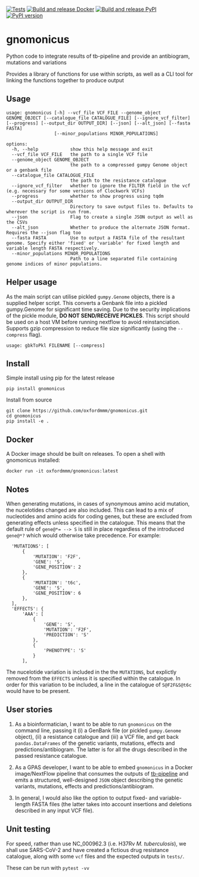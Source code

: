 [![Tests](https://github.com/oxfordmmm/gnomonicus/actions/workflows/tests.yaml/badge.svg)](https://github.com/oxfordmmm/gnomonicus/actions/workflows/tests.yaml) [![Build and release Docker](https://github.com/oxfordmmm/gnomonicus/actions/workflows/build.yaml/badge.svg)](https://github.com/oxfordmmm/gnomonicus/actions/workflows/build.yaml) [![Build and release PyPI](https://github.com/oxfordmmm/gnomonicus/actions/workflows/pypi.yaml/badge.svg)](https://github.com/oxfordmmm/gnomonicus/actions/workflows/pypi.yaml) [![PyPI version](https://badge.fury.io/py/gnomonicus.svg)](https://badge.fury.io/py/gnomonicus)

# gnomonicus
Python code to integrate results of tb-pipeline and provide an antibiogram, mutations and variations

Provides a library of functions for use within scripts, as well as a CLI tool for linking the functions together to produce output

## Usage
```
usage: gnomonicus [-h] --vcf_file VCF_FILE --genome_object GENOME_OBJECT [--catalogue_file CATALOGUE_FILE] [--ignore_vcf_filter] [--progress] [--output_dir OUTPUT_DIR] [--json] [--alt_json] [--fasta FASTA]
                  [--minor_populations MINOR_POPULATIONS]

options:
  -h, --help            show this help message and exit
  --vcf_file VCF_FILE   the path to a single VCF file
  --genome_object GENOME_OBJECT
                        the path to a compressed gumpy Genome object or a genbank file
  --catalogue_file CATALOGUE_FILE
                        the path to the resistance catalogue
  --ignore_vcf_filter   whether to ignore the FILTER field in the vcf (e.g. necessary for some versions of Clockwork VCFs)
  --progress            whether to show progress using tqdm
  --output_dir OUTPUT_DIR
                        Directory to save output files to. Defaults to wherever the script is run from.
  --json                Flag to create a single JSON output as well as the CSVs
  --alt_json            Whether to produce the alternate JSON format. Requires the --json flag too
  --fasta FASTA         Use to output a FASTA file of the resultant genome. Specify either 'fixed' or 'variable' for fixed length and variable length FASTA respectively.
  --minor_populations MINOR_POPULATIONS
                        Path to a line separated file containing genome indices of minor populations.
```

## Helper usage
As the main script can utilise pickled `gumpy.Genome` objects, there is a supplied helper script. This converts a Genbank file into a pickled gumpy.Genome for significant time saving.
Due to the security implications of the pickle module, **DO NOT SEND/RECEIVE PICKLES**. This script should be used on a host VM before running nextflow to avoid reinstanciation.
Supports gzip compression to reduce file size significantly (using the `--compress` flag).
```
usage: gbkToPkl FILENAME [--compress]
```

## Install
Simple install using pip for the latest release
```
pip install gnomonicus
```

Install from source
```
git clone https://github.com/oxfordmmm/gnomonicus.git
cd gnomonicus
pip install -e .
```

## Docker
A Docker image should be built on releases. To open a shell with gnomonicus installed:
```
docker run -it oxfordmmm/gnomonicus:latest
```

## Notes
When generating mutations, in cases of synonymous amino acid mutation, the nucelotides changed are also included. This can lead to a mix of nucleotides and amino acids for coding genes, but these are excluded from generating effects unless specified in the catalogue. This means that the default rule of `gene@*= --> S` is still in place regardless of the introduced `gene@*?` which would otherwise take precedence. For example:
```
  'MUTATIONS': [
      {
          'MUTATION': 'F2F',
          'GENE': 'S',
          'GENE_POSITION': 2
      },
      {
          'MUTATION': 't6c',
          'GENE': 'S',
          'GENE_POSITION': 6
      },
  ],
  'EFFECTS': {
      'AAA': [
          {
              'GENE': 'S',
              'MUTATION': 'F2F',
              'PREDICTION': 'S'
          },
          {
              'PHENOTYPE': 'S'
          }
      ],
```
The nucelotide variation is included in the the `MUTATIONS`, but explictly removed from the `EFFECTS` unless it is specified within the catalogue.
In order for this variation to be included, a line in the catalogue of `S@F2F&S@t6c` would have to be present.

## User stories

1. As a bioinformatician, I want to be able to run `gnomonicus` on the command line, passing it (i) a GenBank file (or pickled `gumpy.Genome` object), (ii) a resistance catalogue and (iii) a VCF file, and get back `pandas.DataFrames` of the genetic variants, mutations, effects and predictions/antibiogram. The latter is for all the drugs described in the passed resistance catalogue.

2. As a GPAS developer, I want to be able to embed `gnomonicus` in a Docker image/NextFlow pipeline that consumes the outputs of [tb-pipeline](https://github.com/Pathogen-Genomics-Cymru/tb-pipeline) and emits a structured, well-designed `JSON` object describing the genetic variants, mutations, effects and predictions/antibiogram.

3. In general, I would also like the option to output fixed- and variable-length FASTA files (the latter takes into account insertions and deletions described in any input VCF file).

## Unit testing

For speed, rather than use NC_000962.3 (i.e. H37Rv *M. tuberculosis*), we shall use SARS-CoV-2 and have created a fictious drug resistance catalogue, along with some `vcf` files and the expected outputs in `tests/`.

These can be run with `pytest -vv`